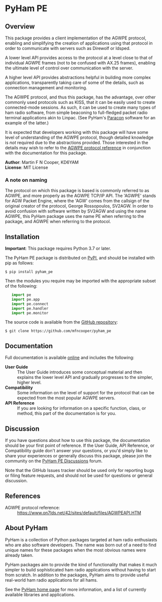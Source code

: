 # PyHam PE

## Overview

This package provides a client implementation of the AGWPE protocol, enabling
and simplifying the creation of applications using that protocol in order to
communicate with servers such as Direwolf or ldsped.

A lower level API provides access to the protocol at a level close to that of
individual AGWPE frames (not to be confused with AX.25 frames), enabling the
ultimate level of control over communication with the server.

A higher level API provides abstractions helpful in building more complex
applications, transparently taking care of some of the details, such as
connection management and monitoring.

The AGWPE protocol, and thus this package, has the advantage, over other
commonly used protocols such as KISS, that it can be easily used to create
connected-mode sessions. As such, it can be used to create many types of
ham radio software, from simple beaconing to full-fledged packet radio
terminal applications akin to Linpac. (See PyHam's
[Paracon](https://paracon.readthedocs.io/)
software for an example of the latter.)

It is expected that developers working with this package will have some level
of understanding of the AGWPE protocol, though detailed knowledge is *not*
required due to the abstractions provided. Those interested in the details
may wish to refer to the
[AGWPE protocol reference](https://www.on7lds.net/42/sites/default/files/AGWPEAPI.HTM)
in conjunction with the documentation for this package.

**Author**: Martin F N Cooper, KD6YAM  
**License**: MIT License

### A note on naming

The protocol on which this package is based is commonly referred to as
AGWPE, and more properly as the AGWPE TCP/IP API. The 'AGWPE' stands
for AGW Packet Engine, where the 'AGW' comes from the callsign of the
original creator of the protocol, George Rossopoulos, SV2AGW. In order to
avoid confusion with software written by SV2AGW and using the name AGWPE,
this PyHam package uses the name PE when referring to the package, and
AGWPE when referring to the protocol.

## Installation

**Important**: This package requires Python 3.7 or later.

The PyHam PE package is distributed on
[PyPI](https://pypi.org/project/pyham_pe/),
and should be installed with pip as follows:

```console
$ pip install pyham_pe
```

Then the modules you require may be imported with the appropriate subset of the
following:

```python
   import pe
   import pe.app
   import pe.connect
   import pe.handler
   import pe.monitor
```

The source code is available from the
[GitHub repository](https://github.com/mfncooper/pyham_pe):

```console
$ git clone https://github.com/mfncooper/pyham_pe
```

## Documentation

Full documentation is available
[online](https://pyham-pe.readthedocs.io/en/latest/)
and includes the following:

<dl>
<dt><b>User Guide</b></dt>
<dd>The User Guide introduces some conceptual material and then explains the
   lower level API and gradually progresses to the simpler, higher level.</dd>
<dt><b>Compatibility</b></dt>
<dd>Some information on the level of support for the protocol that can be
   expected from the most popular AGWPE servers.</dd>
<dt><b>API Reference</b></dt>
<dd>If you are looking for information on a specific function, class, or
   method, this part of the documentation is for you.</dd>
</dl>

## Discussion

If you have questions about how to use this package, the documentation should
be your first point of reference. If the User Guide, API Reference, or
Compatibility guide don't answer your questions, or you'd simply like to share
your experiences or generally discuss this package, please join the community
on the
[PyHam PE Discussions](https://github.com/mfncooper/pyham_pe/discussions)
forum.

Note that the GitHub Issues tracker should be used only for reporting bugs or
filing feature requests, and should not be used for questions or general
discussion.

## References

<dl>
<dt>AGWPE protocol reference:</dt>
<dd><a href="https://www.on7lds.net/42/sites/default/files/AGWPEAPI.HTM">https://www.on7lds.net/42/sites/default/files/AGWPEAPI.HTM</a></dd>
</dl>

## About PyHam

PyHam is a collection of Python packages targeted at ham radio enthusiasts who
are also software developers. The name was born out of a need to find unique
names for these packages when the most obvious names were already taken.

PyHam packages aim to provide the kind of functionality that makes it much
simpler to build sophisticated ham radio applications without having to start
from scratch. In addition to the packages, PyHam aims to provide useful
real-world ham radio applications for all hams.

See the [PyHam home page](https://pyham.org) for more information, and a
list of currently available libraries and applications.
